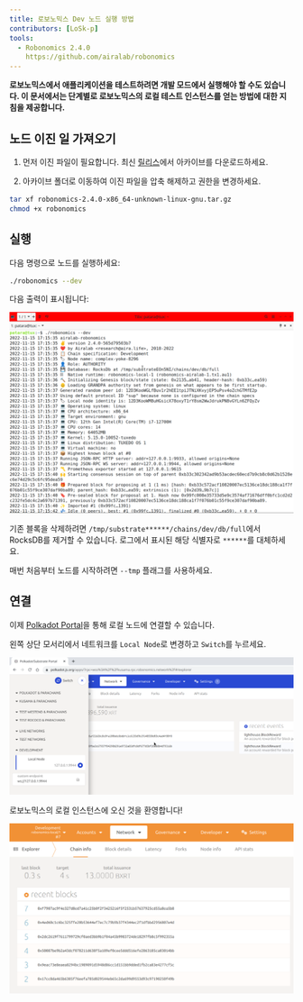 ```yaml
---
title: 로보노믹스 Dev 노드 실행 방법
contributors: [LoSk-p]
tools:   
  - Robonomics 2.4.0
    https://github.com/airalab/robonomics
---
```


**로보노믹스에서 애플리케이션을 테스트하려면 개발 모드에서 실행해야 할 수도 있습니다. 이 문서에서는 단계별로
로보노믹스의 로컬 테스트 인스턴스를 얻는 방법에 대한 지침을 제공합니다.**


## 노드 이진 일 가져오기

1. 먼저 이진 파일이 필요합니다. 최신 [릴리스](https://github.com/airalab/robonomics/releases)에서 아카이브를 다운로드하세요.

2. 아카이브 폴더로 이동하여 이진 파일을 압축 해제하고 권한을 변경하세요.

```bash
tar xf robonomics-2.4.0-x86_64-unknown-linux-gnu.tar.gz
chmod +x robonomics
```

## 실행

다음 명령으로 노드를 실행하세요:

```bash
./robonomics --dev
```
다음 출력이 표시됩니다:

![robonomics](../images/dev-node/robonomics.png)

<robo-wiki-note type="note" title="From Scratch">

  기존 블록을 삭제하려면 `/tmp/substrate******/chains/dev/db/full`에서 RocksDB를 제거할 수 있습니다.
  로그에서 표시된 해당 식별자로 `******`를 대체하세요.

  매번 처음부터 노드를 시작하려면 `--tmp` 플래그를 사용하세요.

</robo-wiki-note>

## 연결

이제 [Polkadot Portal](https://polkadot.js.org/apps/#/explorer)을 통해 로컬 노드에 연결할 수 있습니다.

왼쪽 상단 모서리에서 네트워크를 `Local Node`로 변경하고 `Switch`를 누르세요.

![switch](../images/dev-node/portal.png)

로보노믹스의 로컬 인스턴스에 오신 것을 환영합니다!

![local_node](../images/dev-node/dev-portal.png)



